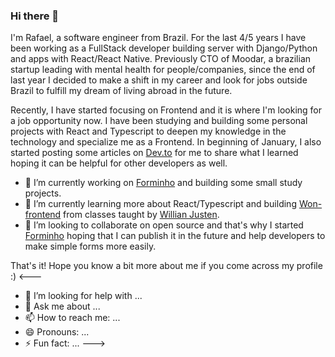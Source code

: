 ### Hi there 👋

I'm Rafael, a software engineer from Brazil. For the last 4/5 years I have been working as a FullStack developer building server with Django/Python and apps with React/React Native. Previously CTO of Moodar, a brazilian startup leading with mental health for people/companies, since the end of last year I decided to make a shift in my career and look for jobs outside Brazil to fulfill my dream of living abroad in the future.

Recently, I have started focusing on Frontend and it is where I'm looking for a job opportunity now. I have been studying and building some personal projects with React and Typescript to deepen my knowledge in the technology and specialize me as a Frontend. In beginning of January, I also started posting some articles on [Dev.to](https://dev.to/carlosrafael22) for me to share what I learned hoping it can be helpful for other developers as well.

- 🔭 I’m currently working on [Forminho](https://github.com/CarlosRafael22/forminho) and building some small study projects.
- 🌱 I’m currently learning more about React/Typescript and building [Won-frontend](https://github.com/CarlosRafael22/won-frontend) from classes taught by [Willian Justen](https://github.com/willianjusten).
- 👯 I’m looking to collaborate on open source and that's why I started [Forminho](https://github.com/CarlosRafael22/forminho) hoping that I can publish it in the future and help developers to make simple forms more easily.

That's it! Hope you know a bit more about me if you come across my profile :)
<---
- 🤔 I’m looking for help with ...
- 💬 Ask me about ...
- 📫 How to reach me: ...
- 😄 Pronouns: ...
- ⚡ Fun fact: ...
--->
